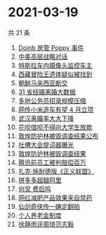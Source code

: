 # 2021-03-19

共 21 条

<!-- BEGIN ZHIHUSEARCH -->
<!-- 最后更新时间 Fri Mar 19 2021 15:06:17 GMT+0800 (China Standard Time) -->
1. [Doinb 房管 Poppy 事件](https://www.zhihu.com/search?q=doinb)
1. [中美高层战略对话](https://www.zhihu.com/search?q=中美对话)
1. [特斯拉车内摄像头监控车主](https://www.zhihu.com/search?q=特斯拉)
1. [西藏冒险王遗体疑似被找到](https://www.zhihu.com/search?q=西藏冒险王)
1. [朝鲜马来西亚断交](https://www.zhihu.com/search?q=朝鲜马来西亚)
1. [31 省结婚离婚大数据](https://www.zhihu.com/search?q=结婚率)
1. [多地公务员招录规模压缩](https://www.zhihu.com/search?q=公务员)
1. [网传小米造车有望 4 月立项](https://www.zhihu.com/search?q=小米)
1. [武汉离婚率大大下降](https://www.zhihu.com/search?q=离婚冷静期)
1. [花呗借呗不得向大学生放款](https://www.zhihu.com/search?q=花呗)
1. [敦煌防护林被毁调查结果公布](https://www.zhihu.com/search?q=敦煌防护林)
1. [吐槽大会提词器曝光](https://www.zhihu.com/search?q=吐槽大会)
1. [敦煌防护林被毁调查结果](https://www.zhihu.com/search?q=防护林)
1. [腾讯前员工被判赔偿百万](https://www.zhihu.com/search?q=竞业协议)
1. [扎克·施耐德版《正义联盟》](https://www.zhihu.com/search?q=正义联盟)
1. [拼多多超越阿里](https://www.zhihu.com/search?q=拼多多超阿里)
1. [何炅 费启鸣](https://www.zhihu.com/search?q=何炅)
1. [网红减肥产品效果来自禁药](https://www.zhihu.com/search?q=减肥药)
1. [仙剑奇侠传一确定翻拍](https://www.zhihu.com/search?q=仙剑一翻拍)
1. [个人养老金制度](https://www.zhihu.com/search?q=个人养老金)
1. [徐静雨评周琦范志毅](https://www.zhihu.com/search?q=徐静雨)
<!-- END ZHIHUSEARCH -->
